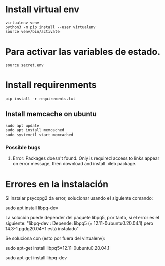 # Install virtual env

```
virtualenv venv
python3 -m pip install --user virtualenv
source venv/bin/activate
```


# Para activar las variables de estado. 
```
source secret.env 
```


# Install requirenments
```
pip install -r requirements.txt 
```

## Install memcache on ubuntu

```
sudo apt update
sudo apt install memcached
sudo systemctl start memcached
```

### Possible bugs

1. Error: Packages doesn't found. Only is required access to links appear on error message, then download and install .deb package.

# Errores en la instalación
Si instalar psycopg2 da error, solucionar usando el siguiente comando:

sudo apt install libpq-dev

La solución puede depender del paquete libpq5, por tanto, si el error es el siguiente: 
 "libpq-dev : Depende: libpq5 (= 12.11-0ubuntu0.20.04.1) pero 14.3-1.pgdg20.04+1 está instalado"
 
Se soluciona con (esto por fuera del virtualenv): 

sudo apt-get install libpq5=12.11-0ubuntu0.20.04.1

sudo apt-get install libpq-dev 

